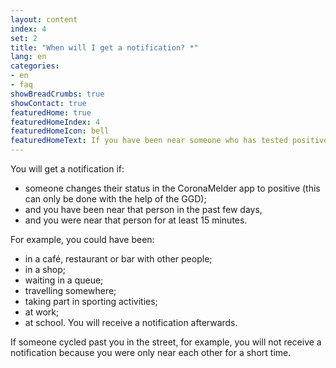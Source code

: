 ```yaml
---
layout: content
index: 4
set: 2
title: "When will I get a notification? *"
lang: en
categories:
- en
- faq
showBreadCrumbs: true
showContact: true
featuredHome: true
featuredHomeIndex: 4
featuredHomeIcon: bell
featuredHomeText: If you have been near someone who has tested positive for coronavirus since you were near them, you will get a notification.
---
```


You will get a notification if:
- 	someone changes their status in the CoronaMelder app to positive (this can only be done with the help of the GGD);
- 	and you have been near that person in the past few days,
- 	and you were near that person for at least 15 minutes.
 
For example, you could have been:
- in a café, restaurant or bar with other people;
- in a shop;
-	waiting in a queue;
- travelling somewhere;
- taking part in sporting activities;
- at work;
- at school.
You will receive a notification afterwards.
 
If someone cycled past you in the street, for example, you will not receive a notification because you were only near each other for a short time.


